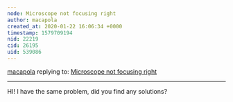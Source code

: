 ```yaml
---
node: Microscope not focusing right
author: macapola
created_at: 2020-01-22 16:06:34 +0000
timestamp: 1579709194
nid: 22219
cid: 26195
uid: 539086
---
```




[macapola](../profile/macapola) replying to: [Microscope not focusing right](../notes/Meculus/01-05-2020/microscope-not-focusing-right)

----
HI! I have the same problem, did you find any solutions?